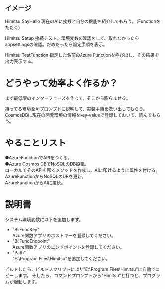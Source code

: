 ﻿## イメージ
Himitsu SayHello
現在のAIに挨拶と自分の機能を紹介してもらう。（Functionをたたく）

Himitsu Setup
接続テスト。環境変数の確認をして、取れなかったらappsettingsの確認。だめだったら設定手順を表示。

Himitsu TestFunction
指定した名前のAzure Functionを呼び出し、その結果を出力表示する。


# どうやって効率よく作るか？
まず最低限のインターフェースを作って、そこから膨らませる。

持ってる環境をAIプロンプトに説明して、実装手順を洗い出してもらう。
CosmosDBに現在の開発環境の情報をkey-valueで登録しておいて、読んでもらう。

# やることリスト
●AzureFunctionでAPIをつくる。  
●Azure Cosmos DBでNoSQLのDB設置。  
ローカルでそのAPIを叩くメソッドを作成し、AIに叩けるように属性を付ける。  
AzureFunctionからNoSQLのDBを更新。  
AzureFunctionからAIに接続。  


# 説明書
システム環境変数に以下を追加します。
- "BliFuncKey"  
Azure関数アプリのホストキーを登録してください。
- "BliFuncEndpoint"  
Azure関数アプリのエンドポイントを登録してください。
- "Path"  
"E:\Program Files\Himitsu"を追加してください。  

ビルドしたら、ビルドスクリプトにより"E:\Program Files\Himitsu"に自動でコピーします。
そしたら、コマンドプロンプトから"Himitsu"と打つと、プログラムが起動します。

